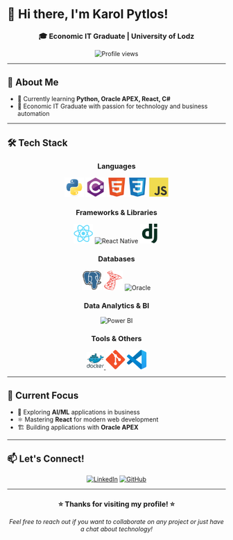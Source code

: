 # 👋 Hi there, I'm Karol Pytlos!

<div align="center">

### 🎓 Economic IT Graduate | University of Lodz

![Profile views](https://komarev.com/ghpvc/?username=soltyp&label=Profile%20views&color=0e75b6&style=flat)

</div>

---

## 🚀 About Me

- 🌱 Currently learning **Python, Oracle APEX, React, C#**
- 💼 Economic IT Graduate with passion for technology and business automation


---

## 🛠️ Tech Stack

<div align="center">

### Languages
<img src="https://raw.githubusercontent.com/devicons/devicon/master/icons/python/python-original.svg" alt="Python" width="45" height="45"/>
<img src="https://raw.githubusercontent.com/devicons/devicon/master/icons/csharp/csharp-original.svg" alt="C#" width="45" height="45"/>
<img src="https://raw.githubusercontent.com/devicons/devicon/master/icons/html5/html5-original.svg" alt="HTML5" width="45" height="45"/>
<img src="https://raw.githubusercontent.com/devicons/devicon/master/icons/css3/css3-original.svg" alt="CSS3" width="45" height="45"/>
<img src="https://raw.githubusercontent.com/devicons/devicon/master/icons/javascript/javascript-original.svg" alt="JavaScript" width="45" height="45"/>

### Frameworks & Libraries
<img src="https://raw.githubusercontent.com/devicons/devicon/master/icons/react/react-original.svg" alt="React" width="45" height="45"/>
<img src="https://reactnative.dev/img/header_logo.svg" alt="React Native" width="45" height="45"/>
<img src="https://raw.githubusercontent.com/devicons/devicon/master/icons/django/django-plain.svg" alt="Django" width="45" height="45"/>

### Databases
<img src="https://raw.githubusercontent.com/devicons/devicon/master/icons/postgresql/postgresql-original.svg" alt="PostgreSQL" width="45" height="45"/>
<img src="https://raw.githubusercontent.com/devicons/devicon/master/icons/microsoftsqlserver/microsoftsqlserver-plain.svg" alt="SQL Server" width="45" height="45"/>
<img src="https://cdn.jsdelivr.net/gh/devicons/devicon/icons/oracle/oracle-original.svg" alt="Oracle" width="45" height="45"/>

### Data Analytics & BI
<img src="https://github.com/microsoft/PowerBI-Icons/raw/main/SVG/Power-BI.svg" alt="Power BI" width="45" height="45"/>

### Tools & Others
<a href="https://www.docker.com/" target="_blank" rel="noreferrer"> <img src="https://raw.githubusercontent.com/devicons/devicon/master/icons/docker/docker-original-wordmark.svg" alt="docker" width="40" height="40"/> </a> 
<img src="https://raw.githubusercontent.com/devicons/devicon/master/icons/git/git-original.svg" alt="Git" width="45" height="45"/>
<img src="https://raw.githubusercontent.com/devicons/devicon/master/icons/vscode/vscode-original.svg" alt="VS Code" width="45" height="45"/>

</div>

---

## 🎯 Current Focus

- 🤖 Exploring **AI/ML** applications in business
- ⚛️ Mastering **React** for modern web development
- 🏗️ Building applications with **Oracle APEX**


---

## 📫 Let's Connect!

<div align="center">

[![LinkedIn](https://img.shields.io/badge/LinkedIn-0077B5?style=for-the-badge&logo=linkedin&logoColor=white)](https://www.linkedin.com/in/karolpytlos/)
[![GitHub](https://img.shields.io/badge/GitHub-100000?style=for-the-badge&logo=github&logoColor=white)](https://github.com/soltyp)

</div>

---

<div align="center">

### ⭐ Thanks for visiting my profile! ⭐

*Feel free to reach out if you want to collaborate on any project or just have a chat about technology!*

</div>
